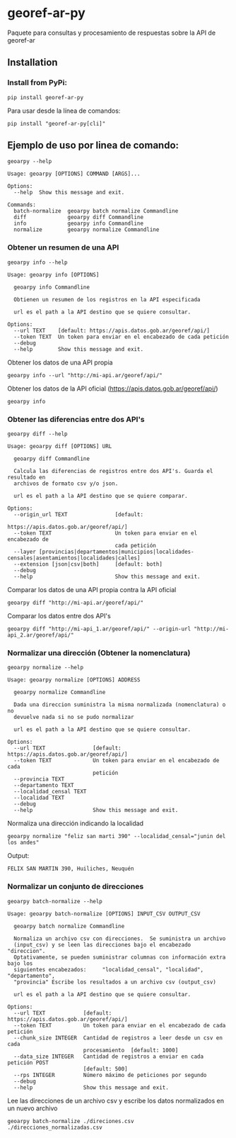 # georef-ar-py
Paquete para consultas y procesamiento de respuestas sobre la API de georef-ar

## Installation

### Install from PyPi:

`pip install georef-ar-py`

Para usar desde la línea de comandos:

`pip install "georef-ar-py[cli]"`


## Ejemplo de uso por linea de comando:

`geoarpy --help`
```
Usage: geoarpy [OPTIONS] COMMAND [ARGS]...

Options:
  --help  Show this message and exit.

Commands:
  batch-normalize  geoarpy batch normalize Commandline
  diff             geoarpy diff Commandline
  info             geoarpy info Commandline
  normalize        geoarpy normalize Commandline
```

### Obtener un resumen de una API
`geoarpy info --help`
```
Usage: geoarpy info [OPTIONS]

  geoarpy info Commandline

  Obtienen un resumen de los registros en la API especificada

  url es el path a la API destino que se quiere consultar.

Options:
  --url TEXT    [default: https://apis.datos.gob.ar/georef/api/]
  --token TEXT  Un token para enviar en el encabezado de cada petición
  --debug
  --help        Show this message and exit.
```

Obtener los datos de una API propia

`geoarpy info --url "http://mi-api.ar/georef/api/"`

Obtener los datos de la API oficial (https://apis.datos.gob.ar/georef/api/)

`geoarpy info`

### Obtener las diferencias entre dos API's
`geoarpy diff --help`
```
Usage: geoarpy diff [OPTIONS] URL

  geoarpy diff Commandline

  Calcula las diferencias de registros entre dos API's. Guarda el resultado en
  archivos de formato csv y/o json.

  url es el path a la API destino que se quiere comparar.

Options:
  --origin_url TEXT               [default:
                                  https://apis.datos.gob.ar/georef/api/]
  --token TEXT                    Un token para enviar en el encabezado de
                                  cada petición
  --layer [provincias|departamentos|municipios|localidades-censales|asentamientos|localidades|calles]
  --extension [json|csv|both]     [default: both]
  --debug
  --help                          Show this message and exit.
```

Comparar los datos de una API propia contra la API oficial

`geoarpy diff "http://mi-api.ar/georef/api/"`

Comparar los datos entre dos API's

`geoarpy diff "http://mi-api_1.ar/georef/api/" --origin-url "http://mi-api_2.ar/georef/api/"`

### Normalizar una dirección (Obtener la nomenclatura)
`geoarpy normalize --help`
```
Usage: geoarpy normalize [OPTIONS] ADDRESS

  geoarpy normalize Commandline

  Dada una direccion suministra la misma normalizada (nomenclatura) o no
  devuelve nada si no se pudo normalizar

  url es el path a la API destino que se quiere consultar.

Options:
  --url TEXT               [default: https://apis.datos.gob.ar/georef/api/]
  --token TEXT             Un token para enviar en el encabezado de cada
                           petición
  --provincia TEXT
  --departamento TEXT
  --localidad_censal TEXT
  --localidad TEXT
  --debug
  --help                   Show this message and exit.
```

Normaliza una dirección indicando la localidad

`geoarpy normalize "feliz san marti 390" --localidad_censal="junin del los andes"`

Output:

`FELIX SAN MARTIN 390, Huiliches, Neuquén`

### Normalizar un conjunto de direcciones
`geoarpy batch-normalize --help`
```
Usage: geoarpy batch-normalize [OPTIONS] INPUT_CSV OUTPUT_CSV

  geoarpy batch normalize Commandline

  Normaliza un archivo csv con direcciones.  Se suministra un archivo
  (input_csv) y se leen las direcciones bajo el encabezado "direccion".
  Optativamente, se pueden suministrar columnas con información extra bajo los
  siguientes encabezados:     "localidad_censal", "localidad", "departamento",
  "provincia" Escribe los resultados a un archivo csv (output_csv)

  url es el path a la API destino que se quiere consultar.

Options:
  --url TEXT            [default: https://apis.datos.gob.ar/georef/api/]
  --token TEXT          Un token para enviar en el encabezado de cada petición
  --chunk_size INTEGER  Cantidad de registros a leer desde un csv en cada
                        procesamiento  [default: 1000]
  --data_size INTEGER   Cantidad de registros a enviar en cada petición POST
                        [default: 500]
  --rps INTEGER         Número máximo de peticiones por segundo
  --debug
  --help                Show this message and exit.
```

Lee las direcciones de un archivo csv y escribe los datos normalizados en un nuevo archivo

`geoarpy batch-normalize ./direciones.csv ./direcciones_normalizadas.csv`
